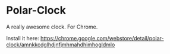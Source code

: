 Polar-Clock
===========

A really awesome clock. For Chrome.

Install it here: https://chrome.google.com/webstore/detail/polar-clock/amnkkcdglhdjnfjmhmahdhimhogldmlo
